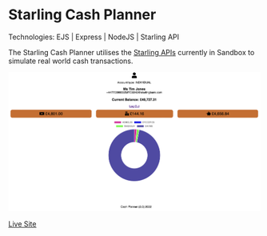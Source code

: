 # Starling Cash Planner

Technologies: EJS | Express | NodeJS | Starling API

The Starling Cash Planner utilises the [Starling APIs](https://developer.starlingbank.com) currently in Sandbox to simulate real world cash transactions.

![Starling Cash Planner Demo Image](https://raw.githubusercontent.com/ofemiashiru/starling-cashplanner/main/public/images/starling-cashplanner.png)

[Live Site](https://starling-app-beta.herokuapp.com)
